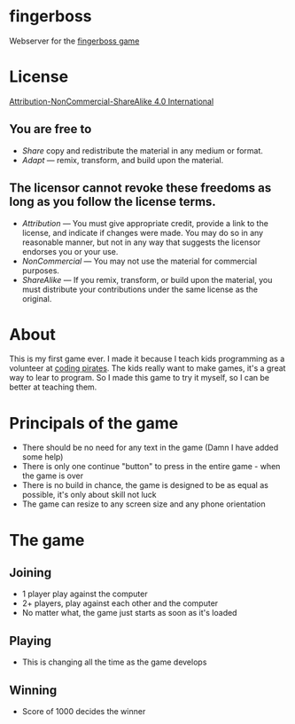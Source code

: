 # fingerboss

Webserver for the [fingerboss game](http://fingerboss.com)

# License
[Attribution-NonCommercial-ShareAlike 4.0 International](http://creativecommons.org/licenses/by-nc-sa/4.0/)

## You are free to
- *Share* copy and redistribute the material in any medium or format. 
- *Adapt* — remix, transform, and build upon the material. 

## The licensor cannot revoke these freedoms as long as you follow the license terms.
- *Attribution* — You must give appropriate credit, provide a link to the license, and indicate if changes were made. You may do so in any reasonable manner, but not in any way that suggests the licensor endorses you or your use.
- *NonCommercial* — You may not use the material for commercial purposes.
- *ShareAlike* — If you remix, transform, or build upon the material, you must distribute your contributions under the same license as the original.

# About
This is my first game ever. I made it because I teach kids programming as a volunteer at 
[coding pirates](http://codingpirates.dk/).
The kids really want to make games, it's a great way to lear to program. So I made this game to try it myself, so
I can be better at teaching them.

# Principals of the game
- There should be no need for any text in the game (Damn I have added some help)
- There is only one continue "button" to press in the entire game - when the game is over
- There is no build in chance, the game is designed to be as equal as possible, it's only about skill not luck
- The game can resize to any screen size and any phone orientation

# The game

## Joining
- 1 player play against the computer
- 2+ players, play against each other and the computer
- No matter what, the game just starts as soon as it's loaded

## Playing
- This is changing all the time as the game develops

## Winning
- Score of 1000 decides the winner
